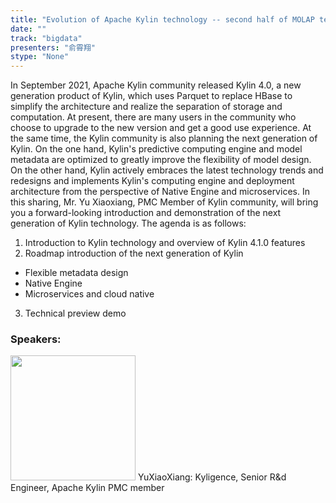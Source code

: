 ```yaml
---
title: "Evolution of Apache Kylin technology -- second half of MOLAP technology"
date: "" 
track: "bigdata"
presenters: "俞霄翔"
stype: "None"
---
```

In September 2021, Apache Kylin community released Kylin 4.0, a new generation product of Kylin, which uses Parquet to replace HBase to simplify the architecture and realize the separation of storage and computation. At present, there are many users in the community who choose to upgrade to the new version and get a good use experience.
At the same time, the Kylin community is also planning the next generation of Kylin. On the one hand, Kylin's predictive computing engine and model metadata are optimized to greatly improve the flexibility of model design. On the other hand, Kylin actively embraces the latest technology trends and redesigns and implements Kylin's computing engine and deployment architecture from the perspective of Native Engine and microservices. In this sharing, Mr. Yu Xiaoxiang, PMC Member of Kylin community, will bring you a forward-looking introduction and demonstration of the next generation of Kylin technology. The agenda is as follows:
1. Introduction to Kylin technology and overview of Kylin 4.1.0 features
2. Roadmap introduction of the next generation of Kylin
- Flexible metadata design
- Native Engine
- Microservices and cloud native
3. Technical preview demo
 ### Speakers: 
 <img src="images/speaker/1144.png" width="200" />
 YuXiaoXiang: Kyligence, Senior R&d Engineer, Apache Kylin PMC member
 